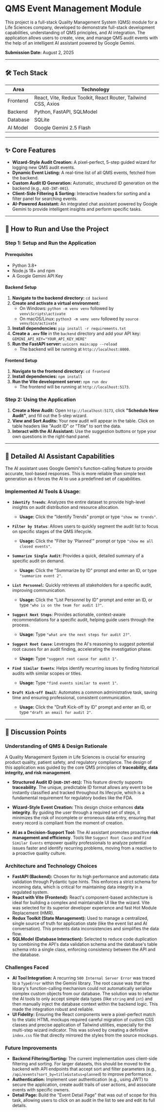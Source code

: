 # QMS Event Management Module

This project is a full-stack Quality Management System (QMS) module for a Life Sciences company, developed to demonstrate full-stack development capabilities, understanding of QMS principles, and AI integration. The application allows users to create, view, and manage QMS audit events with the help of an intelligent AI assistant powered by Google Gemini.

**Submission Date:** August 2, 2025

---

## 🛠️ Tech Stack

| Area      | Technology                                                      |
|-----------|-----------------------------------------------------------------|
| Frontend  | React, Vite, Redux Toolkit, React Router, Tailwind CSS, Axios   |
| Backend   | Python, FastAPI, SQLModel                                       |
| Database  | SQLite                                                          |
| AI Model  | Google Gemini 2.5 Flash                                         |

---

## ✨ Core Features

* **Wizard-Style Audit Creation:** A pixel-perfect, 5-step guided wizard for logging new QMS audit events.
* **Dynamic Event Listing:** A real-time list of all QMS events, fetched from the backend.
* **Custom Audit ID Generation:** Automatic, structured ID generation on the backend (e.g., `AUD-INT-001`).
* **Client-Side Filtering & Sorting:** Interactive headers for sorting and a filter panel for searching events.
* **AI-Powered Assistant:** An integrated chat assistant powered by Google Gemini to provide intelligent insights and perform specific tasks.

---

## 🚀 How to Run and Use the Project

### Step 1: Setup and Run the Application

#### Prerequisites
* Python 3.8+
* Node.js 18+ and npm
* A Google Gemini API Key

#### Backend Setup
1.  **Navigate to the backend directory:** `cd backend`
2.  **Create and activate a virtual environment:**
    * On Windows: `python -m venv venv` followed by `venv\Scripts\activate`
    * On macOS/Linux: `python3 -m venv venv` followed by `source venv/bin/activate`
3.  **Install dependencies:** `pip install -r requirements.txt`
4.  **Create a `.env` file** in the `backend` directory and add your API key: `GEMINI_API_KEY="YOUR_API_KEY_HERE"`
5.  **Run the FastAPI server:** `uvicorn main:app --reload`
    * The backend will be running at `http://localhost:8000`.

#### Frontend Setup
1.  **Navigate to the frontend directory:** `cd frontend`
2.  **Install dependencies:** `npm install`
3.  **Run the Vite development server:** `npm run dev`
    * The frontend will be running at `http://localhost:5173`.

### Step 2: Using the Application
1.  **Create a New Audit:** Open `http://localhost:5173`, click **"Schedule New Audit"**, and fill out the 5-step wizard.
2.  **View and Sort Audits:** Your new audit will appear in the table. Click on table headers like "Audit ID" or "Title" to sort the data.
3.  **Interact with the AI Assistant:** Use the suggestion buttons or type your own questions in the right-hand panel.

---

## 🤖 Detailed AI Assistant Capabilities

The AI assistant uses Google Gemini's function-calling feature to provide accurate, tool-based responses. This is more reliable than simple text generation as it forces the AI to use a predefined set of capabilities.

### Implemented AI Tools & Usage:

* **`Identify Trends`**: Analyzes the entire dataset to provide high-level insights on audit distribution and resource allocation.
    * **Usage:** Click the "Identify Trends" prompt or type `"show me trends"`.

* **`Filter by Status`**: Allows users to quickly segment the audit list to focus on specific stages of the QMS lifecycle.
    * **Usage:** Click the "Filter by 'Planned'" prompt or type `"show me all closed events"`.

* **`Summarize Single Audit`**: Provides a quick, detailed summary of a specific audit on demand.
    * **Usage:** Click the "Summarize by ID" prompt and enter an ID, or type `"summarize event 2"`.

* **`List Personnel`**: Quickly retrieves all stakeholders for a specific audit, improving communication.
    * **Usage:** Click the "List Personnel by ID" prompt and enter an ID, or type `"who is on the team for audit 1?"`.

* **`Suggest Next Steps`**: Provides actionable, context-aware recommendations for a specific audit, helping guide users through the process.
    * **Usage:** Type `"what are the next steps for audit 2?"`.

* **`Suggest Root Cause`**: Leverages the AI's reasoning to suggest potential root causes for an audit finding, accelerating the investigation phase.
    * **Usage:** Type `"suggest root cause for audit 1"`.

* **`Find Similar Events`**: Helps identify recurring issues by finding historical audits with similar scopes or titles.
    * **Usage:** Type `"find events similar to event 1"`.

* **`Draft Kick-off Email`**: Automates a common administrative task, saving time and ensuring professional, consistent communication.
    * **Usage:** Click the "Draft Kick-off by ID" prompt and enter an ID, or type `"draft an email for audit 2"`.

---

## 📝 Discussion Points

### Understanding of QMS & Design Rationale

A Quality Management System in Life Sciences is crucial for ensuring product quality, patient safety, and regulatory compliance. The design of this application was guided by the core QMS principles of **traceability, data integrity, and risk management**.

* **Structured Audit ID (`AUD-INT-001`):** This feature directly supports **traceability**. The unique, predictable ID format allows any event to be instantly classified and tracked throughout its lifecycle, which is a fundamental requirement for regulatory bodies like the FDA.

* **Wizard-Style Event Creation:** This design choice enhances **data integrity**. By guiding the user through a required set of steps, it minimizes the risk of incomplete or erroneous data entry, ensuring that every record is compliant from the moment of creation.

* **AI as a Decision-Support Tool:** The AI assistant promotes proactive **risk management and efficiency**. Tools like `Suggest Root Cause` and `Find Similar Events` empower quality professionals to analyze potential issues faster and identify recurring problems, moving from a reactive to a proactive quality culture.

### Architecture and Technology Choices

* **FastAPI (Backend):** Chosen for its high performance and automatic data validation through Pydantic type hints. This enforces a strict schema for incoming data, which is critical for maintaining data integrity in a regulated system.
* **React with Vite (Frontend):** React's component-based architecture is ideal for building a complex and maintainable UI like the wizard. Vite was selected for its superior developer experience and fast Hot Module Replacement (HMR).
* **Redux Toolkit (State Management):** Used to manage a centralized, single source of truth for application state (like the event list and AI conversation). This prevents data inconsistencies and simplifies the data flow.
* **SQLModel (Database Interaction):** Selected to reduce code duplication by combining the API's data validation schema and the database's table schema into a single class, enforcing consistency between the API and the database.

### Challenges Faced

* **AI Tool Integration:** A recurring `500 Internal Server Error` was traced to a `TypeError` within the Gemini library. The root cause was that the library's function-calling mechanism could not automatically serialize complex custom objects from our database. The solution was to refactor the AI tools to only accept simple data types (like `string` and `int`) and then manually inject the database context within the backend logic. This made the integration robust and reliable.
* **UI Fidelity:** Ensuring the React components were a pixel-perfect match to the static HTML mockups required careful migration of custom CSS classes and precise application of Tailwind utilities, especially for the multi-step wizard indicator. This was solved by creating a definitive `index.css` file that directly mirrored the styles from the source mockups.

### Future Improvements

* **Backend Filtering/Sorting:** The current implementation uses client-side filtering and sorting. For larger datasets, this should be moved to the backend with API endpoints that accept sort and filter parameters (e.g., `/api/events?sort_by=title&status=planned`) to improve performance.
* **Authentication:** Implement user authentication (e.g., using JWT) to secure the application, create audit trails of user actions, and associate events with specific owners.
* **Detail Page:** Build the "Event Detail Page" that was out of scope for this task, allowing users to click on an audit in the list to see and edit its full details.